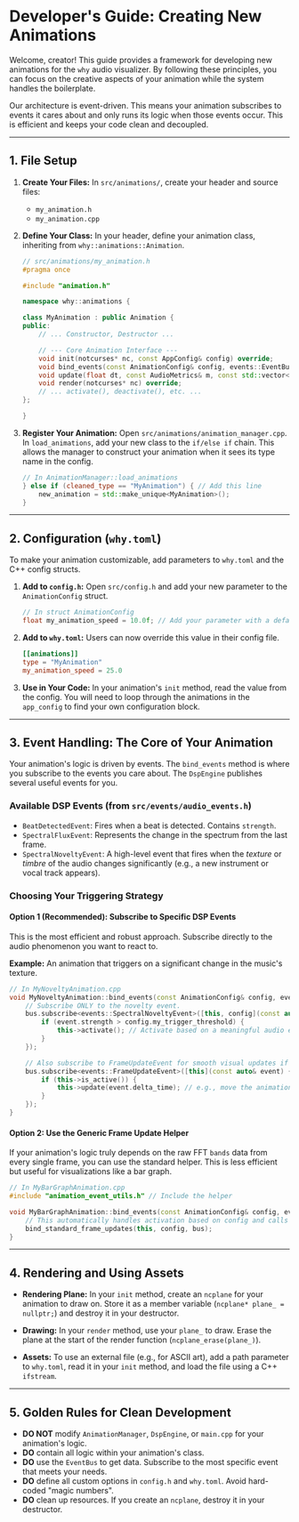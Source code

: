 # Developer's Guide: Creating New Animations

Welcome, creator! This guide provides a framework for developing new animations for the `why` audio visualizer. By following these principles, you can focus on the creative aspects of your animation while the system handles the boilerplate.

Our architecture is event-driven. This means your animation subscribes to events it cares about and only runs its logic when those events occur. This is efficient and keeps your code clean and decoupled.

---

## 1. File Setup

1.  **Create Your Files:** In `src/animations/`, create your header and source files:
    *   `my_animation.h`
    *   `my_animation.cpp`

2.  **Define Your Class:** In your header, define your animation class, inheriting from `why::animations::Animation`.

    ```cpp
    // src/animations/my_animation.h
    #pragma once

    #include "animation.h"

    namespace why::animations {

    class MyAnimation : public Animation {
    public:
        // ... Constructor, Destructor ...

        // --- Core Animation Interface ---
        void init(notcurses* nc, const AppConfig& config) override;
        void bind_events(const AnimationConfig& config, events::EventBus& bus) override;
        void update(float dt, const AudioMetrics& m, const std::vector<float>& b, float beat) override;
        void render(notcurses* nc) override;
        // ... activate(), deactivate(), etc. ...
    };

    }
    ```

3.  **Register Your Animation:** Open `src/animations/animation_manager.cpp`. In `load_animations`, add your new class to the `if/else if` chain. This allows the manager to construct your animation when it sees its type name in the config.

    ```cpp
    // In AnimationManager::load_animations
    } else if (cleaned_type == "MyAnimation") { // Add this line
        new_animation = std::make_unique<MyAnimation>();
    }
    ```

---

## 2. Configuration (`why.toml`)

To make your animation customizable, add parameters to `why.toml` and the C++ config structs.

1.  **Add to `config.h`:** Open `src/config.h` and add your new parameter to the `AnimationConfig` struct.

    ```cpp
    // In struct AnimationConfig
    float my_animation_speed = 10.0f; // Add your parameter with a default value
    ```

2.  **Add to `why.toml`:** Users can now override this value in their config file.

    ```toml
    [[animations]]
    type = "MyAnimation"
    my_animation_speed = 25.0
    ```

3.  **Use in Your Code:** In your animation's `init` method, read the value from the config. You will need to loop through the animations in the `app_config` to find your own configuration block.

---

## 3. Event Handling: The Core of Your Animation

Your animation's logic is driven by events. The `bind_events` method is where you subscribe to the events you care about. The `DspEngine` publishes several useful events for you.

### Available DSP Events (from `src/events/audio_events.h`)

*   `BeatDetectedEvent`: Fires when a beat is detected. Contains `strength`.
*   `SpectralFluxEvent`: Represents the change in the spectrum from the last frame.
*   `SpectralNoveltyEvent`: A high-level event that fires when the *texture* or *timbre* of the audio changes significantly (e.g., a new instrument or vocal track appears).

### Choosing Your Triggering Strategy

#### Option 1 (Recommended): Subscribe to Specific DSP Events

This is the most efficient and robust approach. Subscribe directly to the audio phenomenon you want to react to.

**Example:** An animation that triggers on a significant change in the music's texture.

```cpp
// In MyNoveltyAnimation.cpp
void MyNoveltyAnimation::bind_events(const AnimationConfig& config, events::EventBus& bus) {
    // Subscribe ONLY to the novelty event.
    bus.subscribe<events::SpectralNoveltyEvent>([this, config](const auto& event) {
        if (event.strength > config.my_trigger_threshold) {
            this->activate(); // Activate based on a meaningful audio event
        }
    });

    // Also subscribe to FrameUpdateEvent for smooth visual updates if needed.
    bus.subscribe<events::FrameUpdateEvent>([this](const auto& event) {
        if (this->is_active()) {
            this->update(event.delta_time); // e.g., move the animation
        }
    });
}
```

#### Option 2: Use the Generic Frame Update Helper

If your animation's logic truly depends on the raw FFT `bands` data from every single frame, you can use the standard helper. This is less efficient but useful for visualizations like a bar graph.

```cpp
// In MyBarGraphAnimation.cpp
#include "animation_event_utils.h" // Include the helper

void MyBarGraphAnimation::bind_events(const AnimationConfig& config, events::EventBus& bus) {
    // This automatically handles activation based on config and calls update() on every frame.
    bind_standard_frame_updates(this, config, bus);
}
```

---

## 4. Rendering and Using Assets

*   **Rendering Plane:** In your `init` method, create an `ncplane` for your animation to draw on. Store it as a member variable (`ncplane* plane_ = nullptr;`) and destroy it in your destructor.

*   **Drawing:** In your `render` method, use your `plane_` to draw. Erase the plane at the start of the render function (`ncplane_erase(plane_)`).

*   **Assets:** To use an external file (e.g., for ASCII art), add a path parameter to `why.toml`, read it in your `init` method, and load the file using a C++ `ifstream`.

---

## 5. Golden Rules for Clean Development

*   **DO NOT** modify `AnimationManager`, `DspEngine`, or `main.cpp` for your animation's logic.
*   **DO** contain all logic within your animation's class.
*   **DO** use the `EventBus` to get data. Subscribe to the most specific event that meets your needs.
*   **DO** define all custom options in `config.h` and `why.toml`. Avoid hard-coded "magic numbers".
*   **DO** clean up resources. If you create an `ncplane`, destroy it in your destructor.
